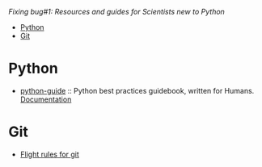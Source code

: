 _Fixing bug#1: Resources and guides for Scientists new to Python_

- [Python](#python)
- [Git](#git)

# Python
- [python-guide](https://github.com/kennethreitz/python-guide) :: Python best practices guidebook, written for Humans. [Documentation](http://docs.python-guide.org)

# Git
- [Flight rules for git](https://github.com/k88hudson/git-flight-rules)
